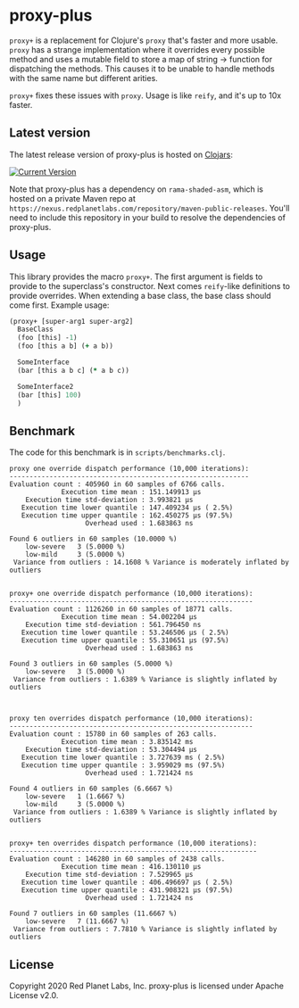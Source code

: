 # proxy-plus

`proxy+` is a replacement for Clojure's `proxy` that's faster and more usable. `proxy` has a strange implementation where it overrides every possible method and uses a mutable field to store a map of string -> function for dispatching the methods. This causes it to be unable to handle methods with the same name but different arities.

`proxy+` fixes these issues with `proxy`. Usage is like `reify`, and it's up to 10x faster.

## Latest version

The latest release version of proxy-plus is hosted on [Clojars](https://clojars.org):

[![Current Version](https://clojars.org/com.rpl/proxy-plus/latest-version.svg)](https://clojars.org/com.rpl/proxy-plus)

Note that proxy-plus has a dependency on `rama-shaded-asm`, which is hosted on a private Maven repo at `https://nexus.redplanetlabs.com/repository/maven-public-releases`. You'll need to include this repository in your build to resolve the dependencies of proxy-plus. 

## Usage

This library provides the macro `proxy+`. The first argument is fields to provide to the superclass's constructor. Next comes `reify`-like definitions to provide overrides.  When extending a base class, the base class should come first. Example usage:

```clj
(proxy+ [super-arg1 super-arg2]
  BaseClass
  (foo [this] -1)
  (foo [this a b] (+ a b))

  SomeInterface
  (bar [this a b c] (* a b c))

  SomeInterface2
  (bar [this] 100)
  )
```

## Benchmark

The code for this benchmark is in `scripts/benchmarks.clj`.

```
proxy one override dispatch performance (10,000 iterations):
------------------------------------------------------------
Evaluation count : 405960 in 60 samples of 6766 calls.
             Execution time mean : 151.149913 µs
    Execution time std-deviation : 3.993821 µs
   Execution time lower quantile : 147.409234 µs ( 2.5%)
   Execution time upper quantile : 162.450275 µs (97.5%)
                   Overhead used : 1.683863 ns

Found 6 outliers in 60 samples (10.0000 %)
	low-severe	 3 (5.0000 %)
	low-mild	 3 (5.0000 %)
 Variance from outliers : 14.1608 % Variance is moderately inflated by outliers


proxy+ one override dispatch performance (10,000 iterations):
-------------------------------------------------------------
Evaluation count : 1126260 in 60 samples of 18771 calls.
             Execution time mean : 54.002204 µs
    Execution time std-deviation : 561.796450 ns
   Execution time lower quantile : 53.246506 µs ( 2.5%)
   Execution time upper quantile : 55.310651 µs (97.5%)
                   Overhead used : 1.683863 ns

Found 3 outliers in 60 samples (5.0000 %)
	low-severe	 3 (5.0000 %)
 Variance from outliers : 1.6389 % Variance is slightly inflated by outliers



proxy ten overrides dispatch performance (10,000 iterations):
-------------------------------------------------------------
Evaluation count : 15780 in 60 samples of 263 calls.
             Execution time mean : 3.835142 ms
    Execution time std-deviation : 53.304494 µs
   Execution time lower quantile : 3.727639 ms ( 2.5%)
   Execution time upper quantile : 3.959029 ms (97.5%)
                   Overhead used : 1.721424 ns

Found 4 outliers in 60 samples (6.6667 %)
	low-severe	 1 (1.6667 %)
	low-mild	 3 (5.0000 %)
 Variance from outliers : 1.6389 % Variance is slightly inflated by outliers


proxy+ ten overrides dispatch performance (10,000 iterations):
--------------------------------------------------------------
Evaluation count : 146280 in 60 samples of 2438 calls.
             Execution time mean : 416.130110 µs
    Execution time std-deviation : 7.529965 µs
   Execution time lower quantile : 406.496697 µs ( 2.5%)
   Execution time upper quantile : 431.908321 µs (97.5%)
                   Overhead used : 1.721424 ns

Found 7 outliers in 60 samples (11.6667 %)
	low-severe	 7 (11.6667 %)
 Variance from outliers : 7.7810 % Variance is slightly inflated by outliers
```

## License

Copyright 2020 Red Planet Labs, Inc. proxy-plus is licensed under Apache License v2.0.
